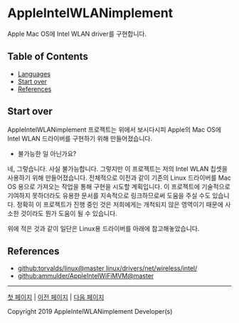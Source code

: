 # AppleIntelWLANimplement

Apple Mac OS에 Intel WLAN driver를 구현합니다.

## Table of Contents

- [Languages](#languages)
- [Start over](#start-over)
- [References](#references)

## Start over

AppleIntelWLANimplement 프로젝트는 위에서 보시다시피 Apple의 Mac OS에 Intel WLAN 드라이버를 구현하기 위해 만들어졌습니다.

- 불가능한 일 아닌가요?

네, 그렇습니다. 사실 불가능합니다. 그렇지만 이 프로젝트는 저의 Intel WLAN 칩셋을 사용하기 위해 만들어졌습니다. 전체적으로 이전과 같이 기존의 Linux 드라이버를 Mac OS 용으로 가져오는 작업을 통해 구현을 시도할 계획입니다. 이 프로젝트에 기술적으로 기여하지 못하더라도 유용한 문서를 지속적으로 링크하므로써 도움을 주실 수도 있습니다. 정확히 이 프로젝트가 진행 중인 것은 저희에게는 개척되지 않은 영역이기 때문에 사소한 것이라도 뭔가 도움이 될 수 있습니다.

위에 적은 것과 같이 일단은 Linux용 드라이버를 아래에 참고해놓았습니다.

## References

- [github:torvalds/linux@master linux/drivers/net/wireless/intel/](https://github.com/torvalds/linux/tree/master/drivers/net/wireless/intel)
- [github:ammulder/AppleIntelWiFiMVM@master](https://github.com/ammulder/AppleIntelWiFiMVM)

----

[첫 페이지][pages-index] | [이전 페이지][pages-index] | [다음 페이지][pages-scratches]

Copyright 2019 AppleIntelWLANimplement Developer(s)

<!-- Write links below -->

<!--
Languages
-->

[languages-english]: /docs/en
[languages-korean]: /docs/ko

<!--
Pages
-->

[pages-index]: /docs/ko/README.md
[pages-scratches]: /docs/ko/Scratches.md

<!--
Others
-->
